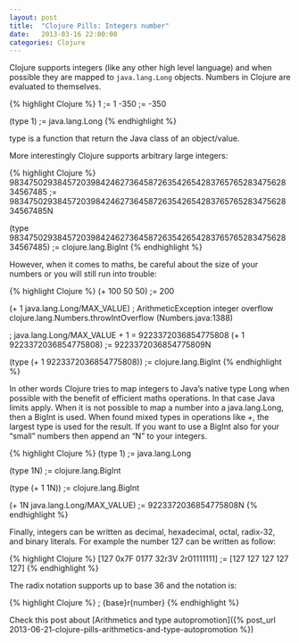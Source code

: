 ```yaml
---
layout: post
title:  "Clojure Pills: Integers number"
date:   2013-03-16 22:00:00
categories: Clojure
---
```



Clojure supports integers (like any other high level language) and when possible they are mapped to `java.lang.Long` objects. Numbers in Clojure are evaluated to themselves.

{% highlight Clojure %}
1
;= 1
-350
;= -350

(type 1)
;= java.lang.Long
{% endhighlight %}

type is a function that return the Java class of an object/value.

More interestingly Clojure supports arbitrary large integers:

{% highlight Clojure %}
983475029384572039842462736458726354265428376576528347562834567485
;= 983475029384572039842462736458726354265428376576528347562834567485N

(type 983475029384572039842462736458726354265428376576528347562834567485)
;= clojure.lang.BigInt
{% endhighlight %}

However, when it comes to maths, be careful about the size of your numbers or you will still run into trouble:

{% highlight Clojure %}
(+ 100 50 50)
;= 200

(+ 1 java.lang.Long/MAX_VALUE)
; ArithmeticException integer overflow  clojure.lang.Numbers.throwIntOverflow (Numbers.java:1388)

; java.lang.Long/MAX_VALUE + 1 = 9223372036854775808
(+ 1 9223372036854775808)
;= 9223372036854775809N

(type (+ 1 9223372036854775808))
;= clojure.lang.BigInt
{% endhighlight %}

In other words Clojure tries to map integers to Java’s native type Long when possible with the benefit of efficient maths operations. In that case Java limits apply.
When it is not possible to map a number into a java.lang.Long, then a BigInt is used. When found mixed types in operations like +, the largest type is used for the result. If you want to use a BigInt also for your “small” numbers then append an “N” to your integers.

{% highlight Clojure %}
(type 1)
;= java.lang.Long

(type 1N)
;= clojure.lang.BigInt

(type (+ 1 1N))
;= clojure.lang.BigInt

(+ 1N java.lang.Long/MAX_VALUE)
;= 9223372036854775808N
{% endhighlight %}

Finally, integers can be written as decimal, hexadecimal, octal, radix-32, and binary literals. For example the number 127 can be written as follow:

{% highlight Clojure %}
[127 0x7F 0177 32r3V 2r01111111]
;= [127 127 127 127 127]
{% endhighlight %}

The radix notation supports up to base 36 and the notation is:

{% highlight Clojure %}
; {base}r{number}
{% endhighlight %}

Check this post about [Arithmetics and type autopromotion]({% post_url 2013-06-21-clojure-pills-arithmetics-and-type-autopromotion %})
